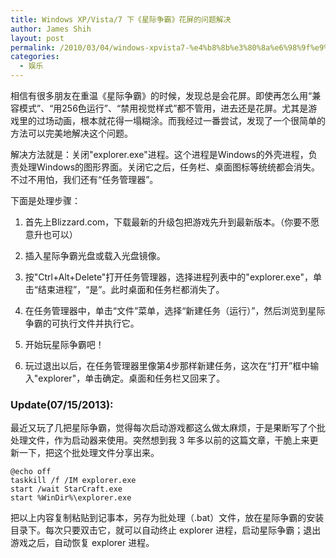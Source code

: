 ```yaml
---
title: Windows XP/Vista/7 下《星际争霸》花屏的问题解决
author: James Shih
layout: post
permalink: /2010/03/04/windows-xpvista7-%e4%b8%8b%e3%80%8a%e6%98%9f%e9%99%85%e4%ba%89%e9%9c%b8%e3%80%8b%e8%8a%b1%e5%b1%8f%e7%9a%84%e9%97%ae%e9%a2%98%e8%a7%a3%e5%86%b3/
categories:
  - 娱乐
---
```

相信有很多朋友在重温《星际争霸》的时候，发现总是会花屏。即使再怎么用“兼容模式”、“用256色运行”、“禁用视觉样式”都不管用，进去还是花屏。尤其是游戏里的过场动画，根本就花得一塌糊涂。而我经过一番尝试，发现了一个很简单的方法可以完美地解决这个问题。

解决方法就是：关闭"explorer.exe"进程。这个进程是Windows的外壳进程，负责处理Windows的图形界面。关闭它之后，任务栏、桌面图标等统统都会消失。不过不用怕，我们还有“任务管理器”。

下面是处理步骤：

1. 首先上Blizzard.com，下载最新的升级包把游戏先升到最新版本。（你要不愿意升也可以）

2. 插入星际争霸光盘或载入光盘镜像。

3. 按"Ctrl+Alt+Delete"打开任务管理器，选择进程列表中的"explorer.exe"，单击“结束进程”，“是”。此时桌面和任务栏都消失了。

4. 在任务管理器中，单击“文件”菜单，选择“新建任务（运行）”，然后浏览到星际争霸的可执行文件并执行它。

5. 开始玩星际争霸吧！

6. 玩过退出以后，在任务管理器里像第4步那样新建任务，这次在“打开”框中输入"explorer"，单击确定。桌面和任务栏又回来了。

### Update(07/15/2013):

最近又玩了几把星际争霸，觉得每次启动游戏都这么做太麻烦，于是果断写了个批处理文件，作为启动器来使用。突然想到我 3 年多以前的这篇文章，干脆上来更新一下，把这个批处理文件分享出来。

```
@echo off
taskkill /f /IM explorer.exe
start /wait StarCraft.exe
start %WinDir%\explorer.exe
```

把以上内容复制粘贴到记事本，另存为批处理（.bat）文件，放在星际争霸的安装目录下。每次只要双击它，就可以自动终止 explorer 进程，启动星际争霸；退出游戏之后，自动恢复 explorer 进程。
